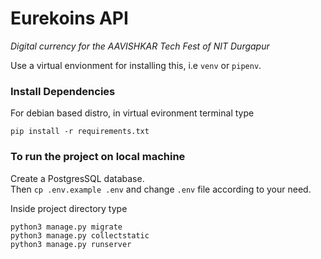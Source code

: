 # Eurekoins API

*Digital currency for the AAVISHKAR Tech Fest of NIT Durgapur*

Use a virtual envionment for installing this, 
i.e `venv` or `pipenv`.
### Install Dependencies
For debian based distro, in virtual evironment terminal type
```shell
pip install -r requirements.txt
```
### To run the project on local machine
Create a PostgresSQL database.</br>
Then `cp .env.example .env` and change `.env` file according to your need.

Inside project directory type
```shell
python3 manage.py migrate
python3 manage.py collectstatic
python3 manage.py runserver
```
